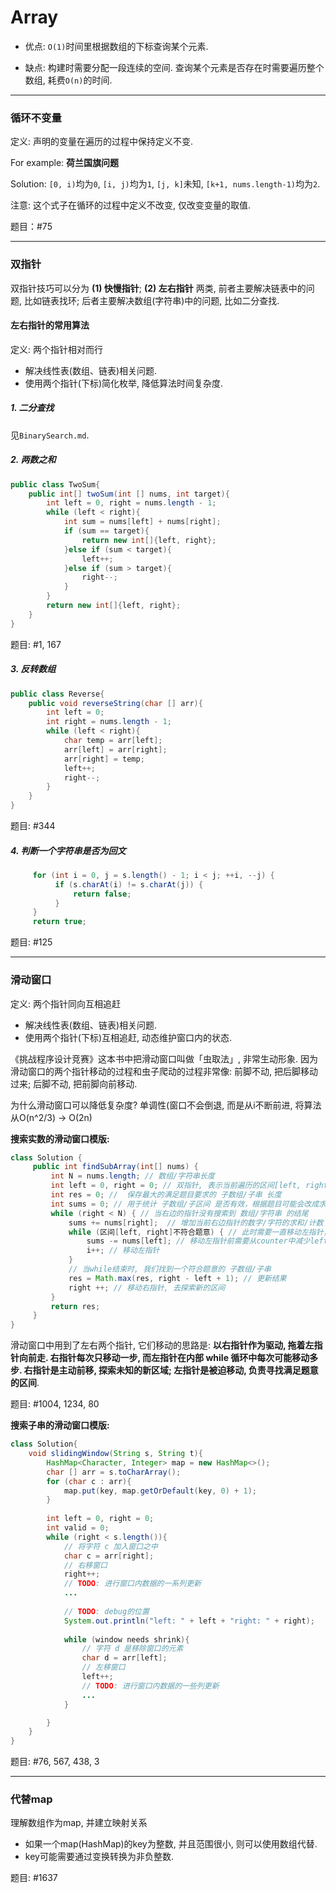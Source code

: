 # Array

* 优点: `O(1)`时间里根据数组的下标查询某个元素.

* 缺点: 构建时需要分配一段连续的空间. 查询某个元素是否存在时需要遍历整个数组, 耗费`O(n)`的时间.

---

### 循环不变量

定义: 声明的变量在遍历的过程中保持定义不变.

For example: **荷兰国旗问题**

Solution: `[0, i)`均为`0`, `[i, j)`均为`1`, `[j, k]`未知, `[k+1, nums.length-1)`均为`2`.

注意: 这个式子在循环的过程中定义不改变, 仅改变变量的取值.

题目：#75

---

### 双指针

双指针技巧可以分为 **(1) 快慢指针**; **(2) 左右指针** 两类, 前者主要解决链表中的问题, 比如链表找环; 
后者主要解决数组(字符串)中的问题, 比如二分查找.

#### 左右指针的常用算法

定义: 两个指针相对而行

* 解决线性表(数组、链表)相关问题.
* 使用两个指针(下标)简化枚举, 降低算法时间复杂度.

##### 1. 二分查找

见`BinarySearch.md`.

##### 2. 两数之和
   
```java
public class TwoSum{
    public int[] twoSum(int [] nums, int target){
        int left = 0, right = nums.length - 1;
        while (left < right){
            int sum = nums[left] + nums[right];
            if (sum == target){
                return new int[]{left, right};
            }else if (sum < target){
                left++;
            }else if (sum > target){
                right--;
            }
        }
        return new int[]{left, right};
    }
}
```

题目: #1, 167

##### 3. 反转数组

```java
public class Reverse{
    public void reverseString(char [] arr){
        int left = 0;
        int right = nums.length - 1;
        while (left < right){
            char temp = arr[left];
            arr[left] = arr[right];
            arr[right] = temp;
            left++;
            right--;
        }
    }
}
```

题目: #344

##### 4. 判断一个字符串是否为回文

```java
     for (int i = 0, j = s.length() - 1; i < j; ++i, --j) {
          if (s.charAt(i) != s.charAt(j)) {
              return false;
          }
     }
     return true;
```

题目: #125

---

### 滑动窗口

定义: 两个指针同向互相追赶

* 解决线性表(数组、链表)相关问题.
* 使用两个指针(下标)互相追赶, 动态维护窗口内的状态.

《挑战程序设计竞赛》这本书中把滑动窗口叫做「虫取法」, 非常生动形象.
因为滑动窗口的两个指针移动的过程和虫子爬动的过程非常像: 前脚不动, 把后脚移动过来; 后脚不动, 把前脚向前移动.

为什么滑动窗口可以降低复杂度? 单调性(窗口不会倒退, 而是从i不断前进, 将算法从O(n^2/3) -> O(2n)

**搜索实数的滑动窗口模版:**

```java
class Solution {
     public int findSubArray(int[] nums) {
         int N = nums.length; // 数组/字符串长度
         int left = 0, right = 0; // 双指针, 表示当前遍历的区间[left, right], 闭区间
         int res = 0; //  保存最大的满足题目要求的 子数组/子串 长度
         int sums = 0; // 用于统计 子数组/子区间 是否有效，根据题目可能会改成求和/计数
         while (right < N) { // 当右边的指针没有搜索到 数组/字符串 的结尾
             sums += nums[right];  // 增加当前右边指针的数字/字符的求和/计数
             while (区间[left, right]不符合题意) { // 此时需要一直移动左指针，直至找到一个符合题意的区间
                 sums -= nums[left]; // 移动左指针前需要从counter中减少left位置字符的求和/计数
                 i++; // 移动左指针
             }
             // 当while结束时, 我们找到一个符合题意的 子数组/子串
             res = Math.max(res, right - left + 1); // 更新结果
             right ++; // 移动右指针, 去探索新的区间
         }
         return res;
     }
}
```

滑动窗口中用到了左右两个指针, 它们移动的思路是: **以右指针作为驱动, 拖着左指针向前走.
右指针每次只移动一步, 而左指针在内部 while 循环中每次可能移动多步.
右指针是主动前移, 探索未知的新区域; 左指针是被迫移动, 负责寻找满足题意的区间**.

题目: #1004, 1234, 80

**搜索子串的滑动窗口模版:**

```java
class Solution{
    void slidingWindow(String s, String t){
        HashMap<Character, Integer> map = new HashMap<>();
        char [] arr = s.toCharArray();
        for (char c : arr){
            map.put(key, map.getOrDefault(key, 0) + 1);
        }
        
        int left = 0, right = 0;
        int valid = 0;
        while (right < s.length()){
            // 将字符 c 加入窗口之中
            char c = arr[right];
            // 右移窗口
            right++;
            // TODO: 进行窗口内数据的一系列更新
            ...
            
            // TODO: debug的位置
            System.out.println("left: " + left + "right: " + right);
            
            while (window needs shrink){
                // 字符 d 是移除窗口的元素
                char d = arr[left];
                // 左移窗口
                left++;
                // TODO: 进行窗口内数据的一些列更新
                ...
            }

        }
    }   
}
```

题目: #76, 567, 438, 3

---
 
### 代替map
 
理解数组作为map, 并建立映射关系
 
* 如果一个map(HashMap)的key为整数, 并且范围很小, 则可以使用数组代替.
* key可能需要通过变换转换为非负整数.
 
题目: #1637